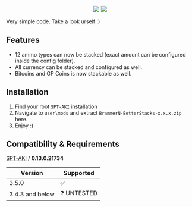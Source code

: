 <p style="text-align: center">
    <a href="https://github.com/Brammern/BrammerN-BetterStacks/releases"><img src="https://badgen.net/github/release/Brammern/BrammerN-BetterStacks"></a><a style="padding-left: 5px" href="https://dev.sp-tarkov.com/SPT-AKI/Stable-releases/releases/tag/3.5.0"><img src="https://badgen.net/badge/SPT-Version/3.5.0/green"></a>
</p>

Very simple code. Take a look urself :)

## **Features**

- 12 ammo types can now be stacked (exact amount can be configured inside the config folder).
- All currency can be stacked and configured as well.
- Bitcoins and GP Coins is now stackable as well.

## **Installation**

1. Find your root `SPT-AKI` installation
2. Navigate to `user\mods` and extract `BrammerN-BetterStacks-x.x.x.zip` here.
3. Enjoy :)


## **Compatibility & Requirements**

[SPT-AKI](https://www.sp-tarkov.com/) / **0.13.0.21734**

| Version | Supported          |
| ------- | ------------------ |
| 3.5.0   | :white_check_mark: |
| 3.4.3 and below  | ❓ UNTESTED |
